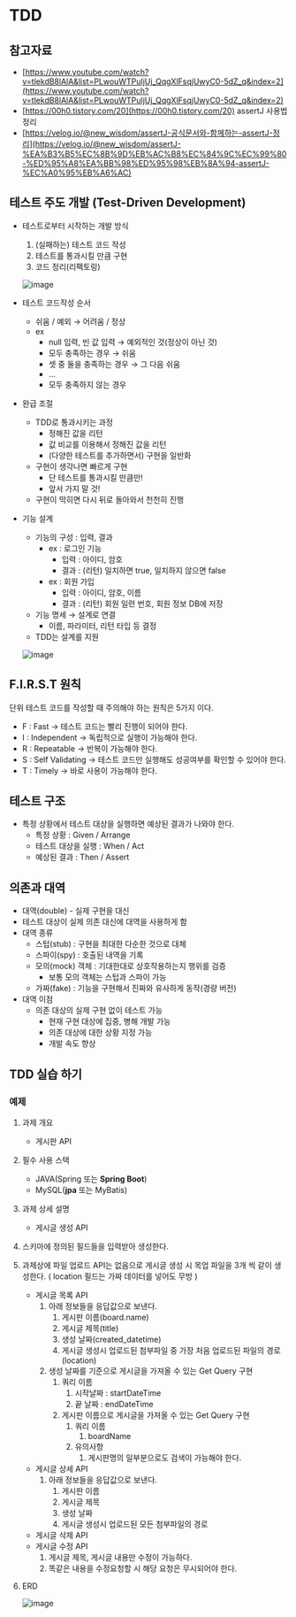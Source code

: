 # TDD

## 참고자료

- [https://www.youtube.com/watch?v=tlekdB8lAlA&list=PLwouWTPuIjUj_QqgXlFsqjUwyC0-5dZ_q&index=2](https://www.youtube.com/watch?v=tlekdB8lAlA&list=PLwouWTPuIjUj_QqgXlFsqjUwyC0-5dZ_q&index=2)
- [https://00h0.tistory.com/20](https://00h0.tistory.com/20) assertJ 사용법 정리
- [https://velog.io/@new_wisdom/assertJ-공식문서와-함께하는-assertJ-정리](https://velog.io/@new_wisdom/assertJ-%EA%B3%B5%EC%8B%9D%EB%AC%B8%EC%84%9C%EC%99%80-%ED%95%A8%EA%BB%98%ED%95%98%EB%8A%94-assertJ-%EC%A0%95%EB%A6%AC)

## 테스트 주도 개발 (Test-Driven Development)

- 테스트로부터 시작하는 개발 방식
    1. (실패하는) 테스트 코드 작성
    2. 테스트를 통과시킬 만큼 구현
    3. 코드 정리(리팩토링)
    
    ![image](https://user-images.githubusercontent.com/87007109/190071386-7c512eb6-c526-4340-b857-29b060f783c4.png)
    

- 테스트 코드작성 순서
    - 쉬움 / 예외 → 어려움 / 정상
    - ex
        - null 입력, 빈 값 입력 → 예외적인 것(정상이 아닌 것)
        - 모두 충족하는 경우 → 쉬움
        - 셋 중 둘을 충족하는 경우 → 그 다음 쉬움
        - …
        - 모두 충족하지 않는 경우
- 완급 조절
    - TDD로 통과시키는 과정
        - 정해진 값을 리턴
        - 값 비교를 이용해서 정해진 값을 리턴
        - (다양한 테스트를 추가하면서) 구현을 일반화
    - 구현이 생각나면 빠르게 구현
        - 단 테스트를 통과시킬 만큼만!
        - 앞서 가지 말 것!
    - 구현이 막히면 다시 뒤로 돌아와서 천천히 진행
- 기능 설계
    - 기능의 구성 : 입력, 결과
        - ex : 로그인 기능
            - 입력 : 아이디, 암호
            - 결과 : (리턴) 일치하면 true, 일치하지 않으면 false
        - ex : 회원 가입
            - 입력 : 아이디, 암호, 이름
            - 결과 : (리턴) 회원 일련 번호, 회원 정보 DB에 저장
    - 기능 명세 → 설계로 연결
        - 이름, 파라미터, 리턴 타입 등 결정
    - TDD는 설계를 지원
    
    ![image](https://user-images.githubusercontent.com/87007109/190071460-e57b5a18-e0f0-49fd-8e74-55a4512997c4.png)
    

## F.I.R.S.T 원칙

단위 테스트 코드를 작성할 때 주의해야 하는 원칙은 5가지 이다.

- F : Fast -> 테스트 코드는 빨리 진행이 되어야 한다.
- I : Independent -> 독립적으로 실행이 가능해야 한다.
- R : Repeatable -> 반복이 가능해야 한다.
- S : Self Validating -> 테스트 코드만 실행해도 성공여부를 확인할 수 있어야 한다.
- T : Timely -> 바로 사용이 가능해야 한다.

## 테스트 구조

- 특정 상황에서 테스트 대상을 실행하면 예상된 결과가 나와야 한다.
    - 특정 상황 : Given / Arrange
    - 테스트 대상을 실행 : When / Act
    - 예상된 결과 : Then / Assert

## 의존과 대역

- 대역(double) - 실제 구현을 대신
- 테스트 대상이 실제 의존 대신에 대역을 사용하게 함
- 대역 종류
    - 스텁(stub) : 구현을 최대한 다순한 것으로 대체
    - 스파이(spy) : 호출된 내역을 기록
    - 모의(mock) 객체 : 기대한대로 상호작용하는지 행위를 검증
        - 보통 모의 객체는 스텁과 스파이 가능
    - 가짜(fake) : 기능을 구현해서 진짜와 유사하게 동작(경량 버전)
- 대역 이점
    - 의존 대상의 실제 구현 없이 테스트 가능
        - 현재 구현 대상에 집중, 병해 개발 가능
        - 의존 대상에 대한 상황 지정 가능
        - 개발 속도 향상

## TDD 실습 하기

### 예제

1. 과제 개요
    - 게시판 API
2. 필수 사용 스택
    - JAVA(Spring 또는 **Spring Boot**)
    - MySQL(**jpa** 또는 MyBatis)
3. 과제 상세 설명
    - 게시글 생성 API
4. 스키마에 정의된 필드들을 입력받아 생성한다.
5. 과제상에 파일 업로드 API는 없음으로 게시글 생성 시 목업 파일을 3개 씩 같이 생성한다. ( location 필드는 가짜 데이터를 넣어도 무방 )
    - 게시글 목록 API
        1. 아래 정보들을 응답값으로 보낸다.
            1. 게시판 이름(board.name)
            2. 게시글 제목(title)
            3. 생성 날짜(created_datetime)
            4. 게시글 생성시 업로드된 첨부파일 중 가장 처음 업로드된 파일의 경로(location)
        2. 생성 날짜를 기준으로 게시글을 가져올 수 있는 Get Query 구현
            1. 쿼리 이름
                1. 시작날짜 : startDateTime
                2. 끝 날짜 : endDateTime
            2. 게시판 이름으로 게시글을 가져올 수 있는 Get Query 구현
                1. 쿼리 이름
                    1. boardName
                2. 유의사항
                    1. 게시판명의 일부분으로도 검색이 가능해야 한다.
    - 게시글 상세 API
        1. 아래 정보들을 응답값으로 보낸다.
            1. 게시판 이름
            2. 게시글 제목
            3. 생성 날짜
            4. 게시글 생성시 업로드된 모든 첨부파일의 경로
    - 게시글 삭제 API
    - 게시글 수정 API
        1. 게시글 제목, 게시글 내용만 수정이 가능하다.
        2. 똑같은 내용을 수정요청할 시 해당 요청은 무시되어야 한다.
6. ERD
    
    ![image](https://user-images.githubusercontent.com/87007109/190071546-3e85d8ea-9307-46b0-988e-e0ea2d445c23.png)
